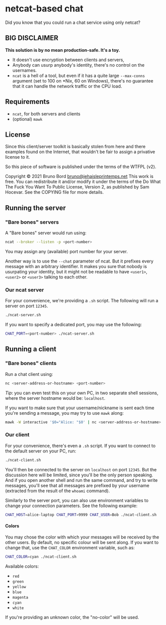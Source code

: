 # netcat-based chat

Did you know that you could run a chat service using only netcat?

## BIG DISCLAIMER

**This solution is by no mean production-safe. It's a toy.**

* It doesn't use encryption between clients and servers,
* Anybody can usurp anybody's identity, there's no control on the usernames.
* `ncat` is a hell of a tool, but even if it has a quite large `--max-conns` argument (set to 100 on \*Nix, 60 on Windows), there's no guarantee that it can handle the network traffic or the CPU load.

## Requirements

* `ncat`, for both servers and clients
* (optional) `mawk`

## License

Since this client/server toolkit is basically stolen from here and there examples found on the Internet, that wouldn't be fair to assign a privative license to it.

So this piece of software is published under the terms of the WTFPL (v2).

Copyright © 2021 Bruno Bord <bruno@jehaisleprintemps.net>
This work is free. You can redistribute it and/or modify it under the
terms of the Do What The Fuck You Want To Public License, Version 2,
as published by Sam Hocevar. See the COPYING file for more details.

## Running the server

### "Bare bones" servers

A "Bare bones" server would run using:

```sh
ncat --broker --listen -p <port-number>
```

You may assign any (available) port number for your server.

Another way is to use the `--chat` parameter of ncat. But it prefixes every message with an arbitrary identifier. It makes you sure that nobody is usurpating your identity, but it might not be readable to have `<user1>`, `<user2>` or `<user3>` talking to each other.

### Our ncat server

For your convenience, we're providing a `.sh` script. The following will run a server on port `12345`.

```sh
./ncat-server.sh
```

If you want to specify a dedicated port, you may use the following:

```sh
CHAT_PORT=<port-number> ./ncat-server.sh
```

## Running a client

### "Bare bones" clients

Run a chat client using:

```sh
nc <server-address-or-hostname> <port-number>
```

*Tip*: you can even test this on your own PC, in two separate shell sessions, where the server hostname would be: `localhost`.

If you want to make sure that your username/nickname is sent each time you're sending a message, you may try to use `mawk` along:

```sh
mawk -W interactive '$0="Alice: "$0' | nc <server-address-or-hostname> <port-number>
```

### Our client

For your convenience, there's even a `.sh` script. If you want to connect to the default server on your PC, run:

```sh
./ncat-client.sh
```

You'll then be connected to the server on `localhost` on port `12345`. But the discussion here will be limited, since you'll be the only person speaking. And if you open another shell and run the same command, and try to write messages, you'll see that all messages are prefixed by your username (extracted from the result of the `whoami` command).

Similarly to the server port, you can also use environment variables to change your connection parameters. See the following example:

```sh
CHAT_HOST=alice-laptop CHAT_PORT=9999 CHAT_USER=Bob ./ncat-client.sh
```

#### Colors

You may chose the color with which your messages will be received by the other users. By default, no specific colour will be sent along. If you want to change that, use the `CHAT_COLOR` environment variable, such as:

```sh
CHAT_COLOR=cyan ./ncat-client.sh
```

Available colors:

* `red`
* `green`
* `yellow`
* `blue`
* `magenta`
* `cyan`
* `white`

If you're providing an unknown color, the "no-color" will be used.
